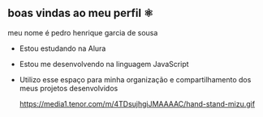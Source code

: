 ## boas vindas ao meu perfil ⚛️

  meu nome é pedro henrique garcia de sousa
  
- Estou estudando na Alura
- Estou me desenvolvendo na linguagem JavaScript
- Utilizo esse espaço para minha organização e compartilhamento dos meus projetos desenvolvidos

  https://media1.tenor.com/m/4TDsujhgiJMAAAAC/hand-stand-mizu.gif
